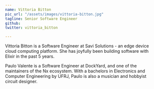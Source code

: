 ```yaml
---
name: Vittoria Bitton
pic_url: "/assets/images/vittoria-bitton.jpg"
tagline: Senior Software Engineer
github:
twitter: vittoria_bitton

---
```

Vittoria Bitton is a Software Engineer at Savi Solutions - an edge device cloud computing platform. She has joyfully been building software with Elixir in the past 5 years.

Paulo Valente is a Software Engineer at DockYard, and one of the maintainers of the Nx ecosystem. With a bachelors in Electronics and Computer Engineering by UFRJ, Paulo is also a musician and hobbyist circuit designer.
